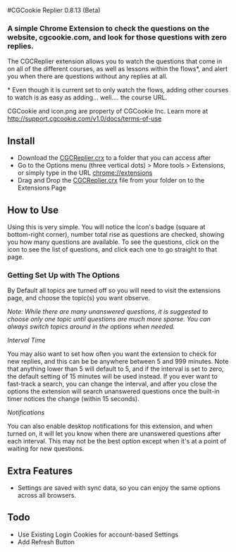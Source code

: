 #CGCookie Replier 0.8.13 (Beta)

### A simple Chrome Extension to check the questions on the website, cgcookie.com, and look for those questions with zero replies.

The CGCReplier extension allows you to watch the questions that come in on all of the different courses, as well as lessons within the flows*, and alert you when there are questions without any replies at all.

\* Even though it is current set to only watch the flows, adding other courses to watch is as easy as adding... well.... the course URL.

CGCookie and icon.png are property of CGCookie Inc. Learn more at http://support.cgcookie.com/v1.0/docs/terms-of-use

## Install

* Download the [CGCReplier.crx](https://github.com/3DEsprit/CGCReplier/blob/master/CGCReplier.crx) to a folder that you can access after
* Go to the Options menu (three vertical dots) > More tools > Extensions, or simply type in the URL [chrome://extensions](chrome://extensions)
* Drag and Drop the [CGCReplier.crx](https://github.com/3DEsprit/CGCReplier/blob/master/CGCReplier.crx) file from your folder on to the Extensions Page

## How to Use

Using this is very simple. You will notice the Icon's badge (square at bottom-right corner), number total rise as questions are checked, showing you how many questions are available. To see the questions, click on the icon to see the list of questions, and click each one to go straight to that page.

### Getting Set Up with The Options

By Default all topics are turned off so you will need to visit the extensions page, and choose the topic(s) you want observe.

_Note: While there are many unanswered questions, it is suggested to choose only one topic until questions are much more sparse. You can always switch topics around in the options when needed._

*Interval Time*

You may also want to set how often you want the extension to check for new replies, and this can be be anywhere between 5 and 999 minutes. Note that anything lower than 5 will default to 5, and if the interval is set to zero, the default setting of 15 minutes will be used instead. If you ever want to fast-track a search, you can change the interval, and after you close the options the extension will search unanswered questions once the built-in timer notices the change (within 15 seconds).

*Notifications*

You can also enable desktop notifications for this extension, and when turned on, it will let you know when there are unanswered questions after each interval. This may not be the best option except when it's at a point of waiting for new questions.

## Extra Features

* Settings are saved with sync data, so you can enjoy the same options across all browsers.


## Todo

* Use Existing Login Cookies for account-based Settings
* Add Refresh Button